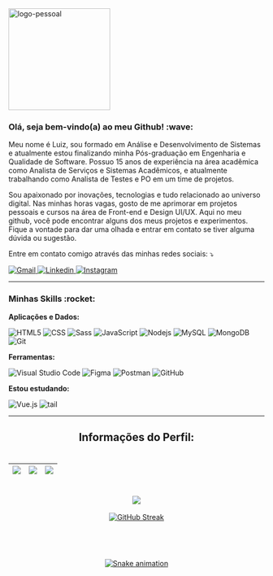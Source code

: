 <img src="https://user-images.githubusercontent.com/47059188/197386992-7b9fd68f-c28b-4024-80d9-4df30d9173c9.svg" width="200" alt="logo-pessoal">


<h3>Olá, seja bem-vindo(a) ao meu Github! :wave:</h3>

Meu nome é Luiz, sou formado em Análise e Desenvolvimento de Sistemas e atualmente estou finalizando minha Pós-graduação em Engenharia e Qualidade de Software. Possuo 15 anos de experiência na área acadêmica como Analista de Serviços e Sistemas Acadêmicos, e atualmente trabalhando como Analista de Testes e PO em um time de projetos.

Sou apaixonado por inovações, tecnologias e tudo relacionado ao universo digital. Nas minhas horas vagas, gosto de me aprimorar em projetos pessoais e cursos na área de Front-end e Design UI/UX. Aqui no meu github, você pode encontrar alguns dos meus projetos e experimentos. Fique a vontade para dar uma olhada e entrar em contato se tiver alguma dúvida ou sugestão.

<p align="left">
  Entre em contato comigo através das minhas redes sociais: ⤵️
</p>

<div align="left">
  <a href="mailto:luizengdev@gmail.com" target="_blank">
    <img src="https://img.shields.io/badge/-Gmail-FF0000?style=flat-square&labelColor=FF0000&logo=gmail&logoColor=white&link=mailto:luizengdev@gmail.com" alt="Gmail"/>
  </a>

  <a href="https://www.linkedin.com/in/luizengdev" target="_blank">
    <img src="https://img.shields.io/badge/-Linkedin-0e76a8?style=flat-square&logo=Linkedin&logoColor=white&link=https://www.linkedin.com/in/luizengdev" alt="Linkedin" />
  </a>

  <a href="https://instagram.com/almeidaalvesfilho" target="_blank">
    <img src="https://img.shields.io/badge/-Instagram-DF0174?style=flat-square&labelColor=DF0174&logo=instagram&logoColor=white&link=https://instagram.com/almeidaalvesfilho" alt="Instagram">
  </a>

---

<h3>Minhas Skills :rocket:</h3>

  **Aplicações e Dados:**

  ![HTML5](https://img.shields.io/badge/-HTML5-333333?style=flat&logo=HTML5)
  ![CSS](https://img.shields.io/badge/-CSS-333333?style=flat&logo=CSS3&logoColor=1572B6)
  ![Sass](https://img.shields.io/badge/-Sass-333333?style=flat&logo=SASS)
  ![JavaScript](https://img.shields.io/badge/-JavaScript-333333?style=flat&logo=javascript)
  ![Nodejs](https://img.shields.io/badge/-Nodejs-000000?style=flat&logo=Node.js)
  ![MySQL](https://img.shields.io/badge/-MySQL-000000?style=flat&logo=mysql&labelColor=ffffff)
  ![MongoDB](https://img.shields.io/badge/-MongoDB-000000?style=flat&logo=mongodb&labelColor=ffffff)
  ![Git](https://img.shields.io/badge/-Git-333333?style=flat&logo=git) 

**Ferramentas:**

  ![Visual Studio Code](https://img.shields.io/badge/-Visual%20Studio%20Code-333333?style=flat&logo=visual-studio-code&logoColor=007ACC)
  ![Figma](https://img.shields.io/badge/-Figma-333333?style=flat&logo=figma&logoColor=fff)
  ![Postman](https://img.shields.io/badge/-Postman-333333?style=flat&logo=Postman)
  ![GitHub](https://img.shields.io/badge/-GitHub-333333?style=flat&logo=github)
  
**Estou estudando:**

  ![Vue.js](https://img.shields.io/badge/-Vue.js-333333?style=flat&logo=Vue.js)
  ![tail](https://img.shields.io/badge/-Tailwind.css-333333?style=flat&logo=tailwind)
  
---

<div align="center">
<h2 align="center"> Informações do Perfil:</h2>

#
    
| ![](http://github-profile-summary-cards.vercel.app/api/cards/stats?username=luizengdev&theme=tokyonight) | ![](http://github-profile-summary-cards.vercel.app/api/cards/repos-per-language?username=luizengdev&hide=Html&theme=tokyonight) | ![](http://github-profile-summary-cards.vercel.app/api/cards/most-commit-language?username=luizengdev&theme=tokyonight) |
| :-: | :-: | :-: |

#

 ![](http://github-profile-summary-cards.vercel.app/api/cards/profile-details?username=luizengdev&theme=tokyonight) <br><br>
[![GitHub Streak](https://github-readme-streak-stats.herokuapp.com?user=luizengdev&theme=tokyonight&locale=pt-br&date_format=j%20M%5B%20Y%5D)](https://git.io/streak-stats)<br><br><br><a href="http://www.github.com/luizengdev"> 

#    
    
![Snake animation](https://github.com/luizengdev/luizengdev/blob/output/github-contribution-grid-snake.svg)
</div>
